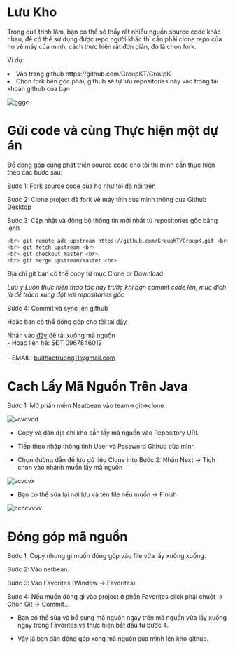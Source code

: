 # Lưu Kho 

Trong quá trình làm, bạn có thể sẽ thấy rất nhiều nguồn source code khác nhau, để có thể sử dụng được repo người khác thì cần phải clone repo của họ về máy của mình, cách thực hiện rất đơn giản, đó là chọn fork.

Ví dụ:

<li>Vào trang github https://github.com/GroupKT/GroupK</li>
<li>Chon fork bên góc phải, github sẽ tự lưu repositories  này vào trong tài khoản github của bạn</li>


![gggc](https://user-images.githubusercontent.com/27818800/28244265-62c7e744-6a10-11e7-83ef-a8de2a6f6668.jpg)


# Gửi code và cùng Thực hiện một dự án
Để đóng góp cùng phát triển source code cho tôi thì mình cần thực hiện theo các bước sau:

Bước 1: Fork source code của họ như tôi đã nói trên

Bước 2: Clone project đã fork về máy tính của mình thông qua Github Desktop

Bước 3: Cập nhật và đồng bộ thông tin mới nhất từ repositories  gốc bằng lệnh


```sh
<br> git remote add upstream https://github.com/GroupKT/GroupK.git <br>
<br> git fetch upstream <br>
<br> git checkout master <br>
<br> git merge upstream/master <br>
```

Địa chỉ git bạn có thể copy từ mục Clone or Download

*Lưu ý*
*Luôn thực hiện thao tác này trước khi bạn commit code lên, mục đích là để trách xung đột với repositories gốc*

Bước 4: Commit và sync lên github

Hoặc bạn có thể đóng góp cho tôi tại [đây](https://github.com/GroupKT/GroupK/issues)


Nhấn vào [đây](https://codeload.github.com/anhviettran2503/QLDT/zip/master) để tải xuống mã nguồn
            <br> - Hoạc liên hệ: SĐT 0967846012<br>
            <br> - EMAIL: buithaotruong11@gmail.com<br>

# Cach Lấy Mã Nguồn Trên Java
Bươc 1: Mở phần mềm Neatbean vào team->git->clone

![vcvcvcd](https://user-images.githubusercontent.com/27818800/28245793-5cb880d4-6a38-11e7-9f22-ffddd8963754.png)

- Copy và dán địa chỉ kho cần lấy mả nguồn vào Repository URL

- Tiếp theo nhập thông tinh User và Password Github của mình

- Chọn đường dẫn để lưu dữ liệu Clone into 
Bước 2: Nhấn Next -> Tích chon vào nhánh muốn lấy mã nguồn 

![vcvcvx](https://user-images.githubusercontent.com/27818800/28245779-15e1c594-6a38-11e7-9f54-c56c59506ddf.png)

- Bạn có thể sữa lại nơi lưu và tên file nếu muốn -> Finish

![ccccvvvv](https://user-images.githubusercontent.com/27818800/28245804-91d88804-6a38-11e7-9727-72c4ce07f496.png)

# Đóng góp mã nguồn
Bước 1: Copy nhưng gì muốn đóng góp vào file vừa lấy xuống xuống.

Bước 2: Vào netbean.

Bước 3: Vào Favorites (Window -> Favorites)

Bước 4: Nếu muốn đóng gì vào project ở phần Favorites click phải chuột -> Chon Git -> Commit...
- Bạn có thể sửa và bổ sung mã nguồn ngay trên mã nguồn vừa lấy xuống ngay trong Favorites và thực hiện bắt đầu từ bước 4.

- Vậy là bạn đãn đóng góp xong mã nguồn của mình lên kho github.

